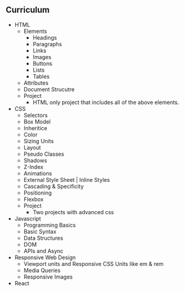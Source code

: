 ## Curriculum
- HTML
    - Elements
        - Headings
        - Paragraphs
        - Links
        - Images
        - Buttons
        - Lists
        - Tables
    - Attributes
    - Document Strucutre
    - Project
        - HTML only project that includes all of the above elements.
- CSS
    - Selectors
    - Box Model
    - Inheritice
    - Color
    - Sizing Units
    - Layout
    - Pseudo Classes
    - Shadows
    - Z-Index
    - Animations
    - External Style Sheet | Inline Styles
    - Cascading & Specificity
    - Positioning
    - Flexbox
    - Project
        - Two projects with advanced css 
- Javascript
    - Programming Basics
    - Basic Syntax
    - Data Structures
    - DOM
    - APIs and Async
- Responsive Web Design
    - Viewport units and Responsive CSS Units like em & rem
    - Media Queries
    - Responsive Images
- React
